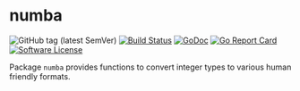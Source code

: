 # numba

![GitHub tag (latest SemVer)](https://img.shields.io/github/tag/syntaqx/numba.svg)
[![Build Status](https://travis-ci.org/syntaqx/numba.svg?branch=master)](https://travis-ci.org/syntaqx/numba)
[![GoDoc](https://godoc.org/github.com/syntaqx/numba?status.svg)](https://godoc.org/github.com/syntaqx/numba)
[![Go Report Card](https://goreportcard.com/badge/github.com/syntaqx/numba)](https://goreportcard.com/report/github.com/syntaqx/numba)
[![Software License](https://img.shields.io/github/license/syntaqx/numba.svg)](LICENSE)

Package `numba` provides functions to convert integer types to various human
friendly formats.
